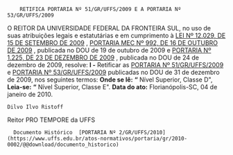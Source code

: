         RETIFICA PORTARIA Nº 51/GR/UFFS/2009 E A PORTARIA Nº 53/GR/UFFS/2009  

 O REITOR DA UNIVERSIDADE FEDERAL DA FRONTEIRA SUL, no uso de suas atribuições legais e estatutárias e em cumprimento à [LEI Nº 12.029, DE 15 DE SETEMBRO DE 2009](http://www.planalto.gov.br/ccivil_03/_Ato2007-2010/2009/Lei/L12029.htm) , [PORTARIA MEC Nº 992, DE 16 DE OUTUBRO DE 2009](http://portal.mec.gov.br/index.php?option=com_docman&view=download&alias=1673-port-992&category_slug=documentos-pdf&Itemid=30192) , publicada no DOU de 19 de outubro de 2009 e [PORTARIA Nº 1.225, DE 23 DE DEZEMBRO DE 2009](http://pesquisa.in.gov.br/imprensa/jsp/visualiza/index.jsp?data=24/12/2009&jornal=1&pagina=96&totalArquivos=312) , publicada no DOU de 24 de dezembro de 2009, resolve: **I -**  Retificar as [PORTARIA Nº 51/GR/UFFS/2009](https://www.uffs.edu.br/atos-normativos/portaria/gr/2009-0051) e [PORTARIA Nº 53/GR/UFFS/2009](https://www.uffs.edu.br/atos-normativos/portaria/gr/2009-0053) publicadas no DOU de 31 de dezembro de 2009, nos seguintes termos:   **Onde se lê:**  **“**  Nível Superior, Classe D",   **Leia-se:**  **“**  Nível Superior, Classe E".      **Data do ato:** Florianópolis-SC, 04 de janeiro de 2010.   
 

    Dilvo Ilvo Ristoff   
 Reitor PRO TEMPORE da UFFS 

      Documento Histórico  [PORTARIA Nº 2/GR/UFFS/2010](https://www.uffs.edu.br/atos-normativos/portaria/gr/2010-0002/@@download/documento_historico)     
      